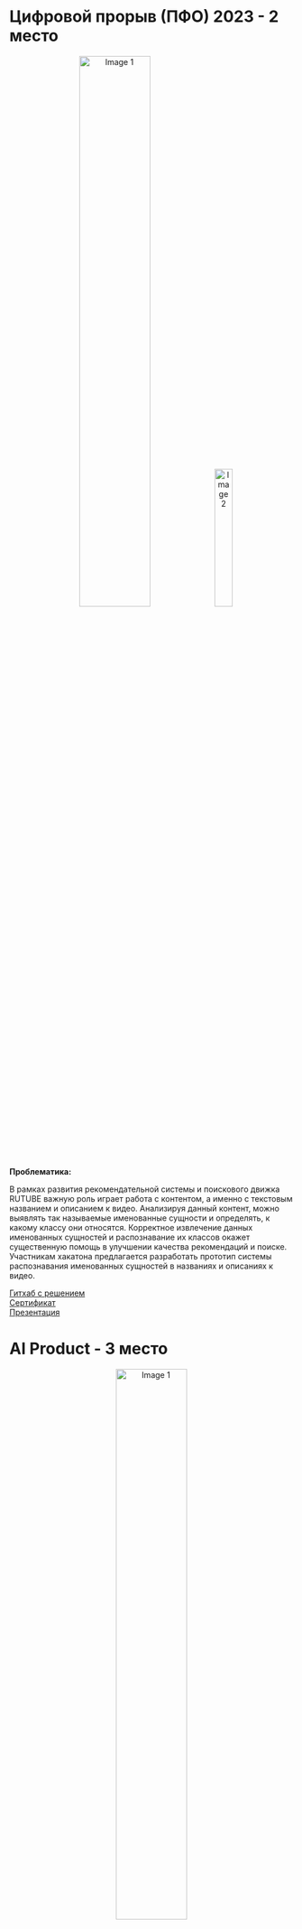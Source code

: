 
<div>
<h1>Цифровой прорыв (ПФО) 2023 - 2 место</h1>
  
  <div align="center">
      <img src="https://hacks-ai.ru/_next/static/media/header-logo.c7e8f395.svg" alt="Image 1", width="50%">
      <img src="https://stoneforest.ru/wp-content/uploads/2022/08/new-rutube-logo-2022-main.jpg" alt="Image 2", width="25%">
  </div>
   <br>
   <strong>Проблематика:</strong>
   <p>
       В рамках развития рекомендательной системы и поискового движка RUTUBE важную роль играет работа c контентом, а именно с текстовым названием и описанием к видео. Анализируя данный контент, можно выявлять так называемые именованные сущности и определять, к какому классу они относятся.
Корректное извлечение данных именованных сущностей и распознавание их классов окажет существенную помощь в улучшении качества рекомендаций и поиске.
Участникам хакатона предлагается разработать прототип системы распознавания именованных сущностей в названиях и описаниях к видео.
   </p>
   <a href="https://github.com/CHex0K/NER-for-REC">Гитхаб с решением</a> 
    <br>
   <a href="https://github.com/CHex0K/Resume/blob/main/ЦП1.png">Сертификат</a> 
    <br>
   <a href="https://docs.google.com/presentation/d/1iKXT6tlM_ZnYbW9pUmHAdEFNuI_WLZ4y/edit?usp=drive_link&ouid=102269763728392486982&rtpof=true&sd=true"> Презентация </a>
</div>
     

<div>
<h1>AI Product - 3 место</h1>
  
  <div align="center">
      <img src="https://cdn.freelance.ru/images/att/1696173_900_600.png" alt="Image 1", width="50%">
  </div>
   <br>
   <strong>Проблематика:</strong>
   <p>
       У современных компаний нет полного понимания, что в конкретном товаре и сегменте больше всего влияет на выдачу и, соответственно, на продажи. Данные меняются регулярно, а обрабатывать их вручную долго и дорого. Необходимо создать B2C сервис аналитики и создания контента на маркетплейсах.
   </p>
    <a href="https://github.com/CHex0K/AIproduct">Гитхаб с решением</a> 
    <br>
   <a href="https://github.com/CHex0K/Resume/blob/main/AI_product.png">Сертификат</a> 
    <br>
   <a href="https://docs.google.com/presentation/d/1PLaqwrvmXoLdGahGpOL1a4kj1at5NG6t/edit?usp=drive_link&ouid=102269763728392486982&rtpof=true&sd=true"> Презентация </a>
</div>

<div>
<h1>Цифровой прорыв (ЮФО) 2024</h1>
  
  <div align="center">
      <img src="https://hacks-ai.ru/_next/static/media/header-logo.c7e8f395.svg" alt="Image 1", width="50%">
      <img src="https://github.com/CHex0K/Portfolio/blob/main/hack_imgs/ЦП5компания.jpeg" alt="Image 2", width="25%">
  </div>
   <br>
   <strong>Проблематика:</strong>
   <p>
       Исследование лояльности клиентов имеет большое значение для бизнеса, как с точки зрения сохранения текущей клиентской базы, так и с точки зрения привлечения новых клиентов. В контексте данного кейса лояльность клиентов НПФ можно определить, как вероятность сохранения действующего договора НПО на определенном временном интервале.
Участникам хакатона предлагается разработать прототип сервиса прогнозирования динамики лояльности участников НПО на квартальном или годовом интервале на основе исторических данных о финансовых транзакциях по НПО-счетам и иных факторов.
   </p>
   <a href="https://github.com/CHex0K/CP5_UFO">Гитхаб с решением</a> 
    <br>
   <a href="https://github.com/CHex0K/Resume/blob/main/ЦП5.png">Сертификат</a> 
    <br>
   <a href="https://docs.google.com/presentation/d/1EaKj7_eKD06Zk99MhvrwqsJKz2yX1i_Y/edit?usp=sharing&ouid=102269763728392486982&rtpof=true&sd=true"> Презентация </a>
</div>
     


<div>
<h1>EESTech</h1>
  
  <div align="center">
      <img src="https://github.com/CHex0K/Portfolio/blob/main/hack_imgs/EES.webp", width="50%">
  </div>
   <br>
   <strong>Задача:</strong>
   <p>
       Разработать систему анализа данных телеметрии трактора, используя ИИ, которая:
* Будет оценивать правильность эксплуатации трактора и его систем.
* Проводить анализ систем и предсказывать их выход из строя. 
   </p>
   <a href="https://github.com/CHex0K/EESTech">Гитхаб с решением</a> 
    <br>
   <a">Сертификат</a> 
    <br>
   <a href="https://docs.google.com/presentation/d/18oJ8t-lhz3f9-K5EYkkszMeudpSe0VVQ/edit?usp=drive_link&ouid=102269763728392486982&rtpof=true&sd=true"> Презентация </a>
</div>

      
<div>
<h1>ML Talentmatch</h1>
  
  <div align="center">
      <img src="https://static.tildacdn.com/tild3730-3139-4235-b033-326635376532/photo.svg", width="25%">
  </div>
   <br>
   <strong>Задача:</strong>
   <p>
      Разработать и реализовать алгоритм, который будет сопоставлять резюме кандидата с описанием вакансии  и определять, насколько данный кандидат соответствует условиям вакансии.
   </p>
    <a href="https://github.com/CHex0K/ML-Talentmatch">Гитхаб с решением</a> 
    <br>
   <a href="https://github.com/CHex0K/Resume/blob/main/ML%20Talentmatch-1.png">Сертификат</a> 
    <br>
   <a href="https://docs.google.com/presentation/d/1WJEtU90h4SA14NRhNos9bApqyNyNURFp/edit?usp=sharing&ouid=102269763728392486982&rtpof=true&sd=true"> Презентация </a>
</div>


<div>
<h1>It Purple Hack</h1>
  
  <div align="center">
    <img src="https://cdn-crimea-news.com/img/20240221/7d2800f030fb7c6cae9a6b635b1f43a0.jpg", width="40%">
    <br>
    <img src="https://media.informpskov.ru/partners/2023/12/A18pi1702037711.jpeg", width="25%">
  </div>
   <br>
   <strong>Задача:</strong>
   <p>
      Модель CLTV позволяет определять ценность клиента для Банка на всем сроке его жизни. В качестве показателя ценности клиента мы используем операционную прибыль - сумму всех доходных и расходных операций. Нам известно, что основной характеристикой клиента, влияющей на его прибыльность, является набор продуктов (или продуктовый кластер), которыми клиент активно пользуется, то есть генерирует операционную прибыль. Мы предлагаем вам построить модель, которая будет предсказывать продуктовый кластер клиента - Юридического лица. Участникам будут доступны табличные данные об основных характеристиках компании и транзакционной активности, а также информация о текущем кластере клиента.
   </p>
    <a href="https://github.com/CHex0K/ItPurpleHack">Гитхаб с решением</a> 
    <br>
   <a href="https://github.com/CHex0K/Resume/blob/main/IT%20Purple%20Hack.png">Сертификат</a> 
    <br>
   <a href="https://docs.google.com/presentation/d/1KIbNWAmSuw_onQLzxVX0LsOXUpfBE7lh/edit?usp=sharing&ouid=102269763728392486982&rtpof=true&sd=true"> Презентация </a>
</div>


<div>
<h1>На севере - кодить</h1>
  
  <div align="center">
      <img src="https://static.tildacdn.com/tild3236-3432-4136-b663-623739633566/Group.svg", width="40%">
  </div>
   <br>
   <strong>Задача:</strong>
   <p>
      AI для форматирования текста способен обрабатывать различные типы текста (предложения, абзацы и даже длинные документы), исправлять пунктуацию, орфографию, и добавлять HTML форматирование. Так как не все пользователи имеют достаточную компетенцию, а также не все системы могут предоставить набор инструментов для грамотного форматирования, данный инструмент поможет пользователям получать стилизованный и грамотно оформленный контент.
   </p>
    <a href="https://github.com/CHex0K/na_severe_codit">Гитхаб с решением</a> 
    <br>
   <a>Сертификат</a> 
    <br>
   <a href="https://docs.google.com/presentation/d/18K5WLEcJyPfu_3SZkeH1kK3MrFiF3oUE/edit?usp=sharing&ouid=102269763728392486982&rtpof=true&sd=true"> Презентация </a>
</div>
 

<div>
<h1>Цифровой прорыв (Международный) 2023</h1>
  
  <div align="center">
      <img src="https://hacks-ai.ru/_next/static/media/header-logo.c7e8f395.svg", width="50%">
      <img src="https://stoneforest.ru/wp-content/uploads/2022/08/new-rutube-logo-2022-main.jpg", width="25%">
  </div>
   <br>
   <strong>Задача:</strong>
   <p>
     Механизм поиска - лицо видеохостинга. Не будет корректного поиска - не будет и пользователей на платформе. Люди могут приходить на платформу как за определенным контентом, так и просто из любопытства, задавая в поисковой строке произвольные запросы. Очень важна актуальность выдаваемых видео - если это новости, шоу, спортивные мероприятия, то выдача старого контента может пользователя отпугнуть и снизить его уровень удовлетворенности.
На основе поисковых запросов пользователей, а также ручной разметки релевантности видео для поисковых запросов, названий видео и фичей видео участникам предлагается разработать механизм поиска. При этом нужно решать и технологическую задачу, а именно разработать такой прототип, который будет работать быстро - это основа успешного взаимодействия с пользователем.
   </p>
    <a href="https://github.com/CHex0K/Digital-breakthrough-RecSys">Гитхаб с решением</a> 
    <br>
   <a href="https://github.com/CHex0K/Resume/blob/main/ЦП2.png">Сертификат</a> 
    <br>
   <a href="https://docs.google.com/presentation/d/1M5jKwrL56LWSmCLKZzNp1eq8356UstO8/edit?usp=sharing&ouid=102269763728392486982&rtpof=true&sd=true"> Презентация </a>
</div>


<div>
<h1>Лидеры цифровой трансформации</h1>
  
  <div align="center">
      <img src="https://sun9-26.userapi.com/impg/nCbSck3eQ20M9D4tjgAtNx08dgkQbOQK7NT5BQ/2bpLxA4Zf5M.jpg?size=911x403&quality=96&sign=6fdd606f07744b7b4b7733039d10b763&type=album", width="50%">
  </div>
   <br>
   <strong>Задача:</strong>
   <p>
Разработайте систему детекции объектов незаконной нестационарной торговли, интегрируемую с инфраструктурой городского видеонаблюдения. Система должна оперативно выявлять точки незаконной торговли на основе типа объекта (установленный или с возможностью передвижения), его размера и местонахождения.

Функционал сервиса должен позволять автоматически передавать данные о выявленных объектах в правоохранительные органы, а также в структуры, ответственные за надзор в сфере защиты прав
   </p>
    <a href="https://github.com/CHex0K/Leaders-CT">Гитхаб с решением</a> 
    <br>
   <a>Сертификат</a> 
    <br>
   <a href="https://docs.google.com/presentation/d/1edPFlDRjwZkTwKyeimgO_5UWcBB-Xm_d/edit?usp=sharing&ouid=102269763728392486982&rtpof=true&sd=true"> Презентация </a>
</div>
 

<div>
<h1>Цифровой прорыв (ЦФО) 2023</h1>
  
  <div align="center">
      <img src="https://hacks-ai.ru/_next/static/media/header-logo.c7e8f395.svg", width="50%">
      <img src="https://lodmedia.hb.bizmrg.com/avatars/company_969264.png", width="30%">
  </div>
   <br>
   <strong>Задача:</strong>
   <p>
На основе представленных данных, сформированных датасетов и материалов из открытых источников участникам хакатона необходимо обучить нейросеть отличать вид (подвид) лебедя друг от друга, а также сформировать интерфейс загрузки данных и представления результатов распознавания с учетом требования по автономности решения (без использования сети «Интернет»).

Распознавание отдельных видов лебедей друг от друга на основании данных фотосъемки — актуальная задача: на общих фотоматериалах виды лебедей могут быть перемешаны друг с другом, что затрудняет подсчет их численности по каждому виду. 

Участникам хакатона предлагается задача по созданию программного решения по классификации птиц на примере трех видов (подвидов) рода «лебеди» (лебедь-шипун, лебедь-кликун, малый лебедь) для последующего использования в деятельности органов государственной власти, органах государственной власти субъектов Российской Федерации в рамках полномочий по неинвазивному мониторингу объектов животного мира.
   </p>
    <a href=https://github.com/CHex0K/Digital-breakthrough-swans">Гитхаб с решением</a> 
    <br>
   <a href="https://github.com/CHex0K/Resume/blob/main/ЦП3.png">Сертификат</a> 
    <br>
   <a> Презентация </a>
</div>
 

<div>
<h1>Цифровой прорыв (Всероссийский) 2023</h1>
  
  <div align="center">
      <img src="https://hacks-ai.ru/_next/static/media/header-logo.c7e8f395.svg", width="50%">
      <img src="https://lodmedia.hb.bizmrg.com/avatars/company_796438.png", width="30%">
  </div>
   <br>
   <strong>Задача:</strong>
   <p>
На основании исторических пресс-релизов кредитных рейтинговых агентств участникам хакатона необходимо построить интерпретируемую ML-модель, устанавливающую взаимосвязь между текстом пресс-релиза и присвоенным кредитным рейтингом по национальной рейтинговой шкале Российской Федерации для организации с учетом методологических особенностей оценки рейтинга. ML-модель должна не просто устанавливать соответствие текста пресс-релиза кредитному рейтингу, но также и выделять ключевые конструкции в тексте, соответствующие присвоенному кредитному рейтингу.
   </p>
    <a> Гитхаб с решением</a> 
    <br>
   <a href="https://github.com/CHex0K/Resume/blob/main/ЦП4.png">Сертификат</a> 
    <br>
   <a> Презентация </a>
</div>
 
